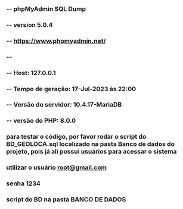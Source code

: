 ### -- phpMyAdmin SQL Dump
### -- version 5.0.4
### -- https://www.phpmyadmin.net/
### --
### -- Host: 127.0.0.1
### -- Tempo de geração: 17-Jul-2023 às 22:00
### -- Versão do servidor: 10.4.17-MariaDB
### -- versão do PHP: 8.0.0

### para testar o código, por favor rodar o script do BD_GEOLOCA.sql localizado na pasta Banco de dados do projeto, pois já ali possui usuários para acessar o sistema

### utilizar o usuário root@gmail.com
### senha 1234

### script do BD na pasta BANCO DE DADOS
